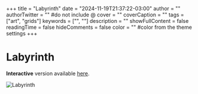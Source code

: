 +++
title = "Labyrinth"
date = "2024-11-19T21:37:22-03:00"
author = ""
authorTwitter = "" #do not include @
cover = ""
coverCaption = ""
tags = ["art", "grids"]
keywords = ["", ""]
description = ""
showFullContent = false
readingTime = false
hideComments = false
color = "" #color from the theme settings
+++

# Labyrinth

**Interactive** version available [here](https://ariangilesgarcia.github.io/art/src/labyrinth/).

![Labyrinth](/img/art-labyrinth.png)
